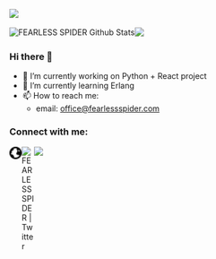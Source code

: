 <img
  src="https://cr-ss-service.azurewebsites.net/api/ScreenShot?widget=summary&username=fearless-spider&badges=2&show-avatar=false&style=--header-bg-color:%23000;--border-radius:10px"
/>

<img src="https://www.codewars.com/users/fearless-spider/badges/large">

  <img align="left" alt="FEARLESS SPIDER Github Stats" src="https://github-readme-stats.codestackr.vercel.app/api?username=fearless-spider&show_icons=true&hide_border=true" />

### Hi there 👋

* 🔭 I’m currently working on Python + React project
* 🌱 I’m currently learning Erlang
* 📫 How to reach me: 
  * email: office@fearlessspider.com

### Connect with me:

[<img align="left" alt="fearlessspider.com" width="22px" src="https://raw.githubusercontent.com/iconic/open-iconic/master/svg/globe.svg" />][website]
[<img align="left" alt="FEARLESS SPIDER | Twitter" width="22px" src="https://cdn.jsdelivr.net/npm/simple-icons@v3/icons/twitter.svg" />][twitter]

[website]: https://fearlessspider.com
[twitter]: https://twitter.com/fearless-spider
<!--
**fearless-spider/fearless-spider** is a ✨ _special_ ✨ repository because its `README.md` (this file) appears on your GitHub profile.

Here are some ideas to get you started:

- 🔭 I’m currently working on AlphaQuant Dashboard
- 🌱 I’m currently learning Erlang
- 👯 I’m looking to collaborate on ...
- 🤔 I’m looking for help with ...
- 💬 Ask me about ...
- 📫 How to reach me: ...
- 😄 Pronouns: ...
- ⚡ Fun fact: ...
-->

<img
  src="https://cr-skills-chart-widget.azurewebsites.net/api/api?username=fearless-spider&width=820"
/>
